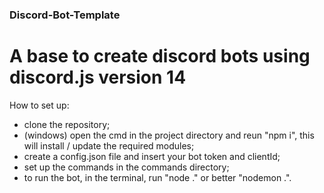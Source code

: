 ### Discord-Bot-Template
# A base to create discord bots using discord.js version 14

How to set up:

- clone the repository;
- (windows) open the cmd in the project directory and reun "npm i", this will install / update the required modules;
- create a config.json file and insert your bot token and clientId;
- set up the commands in the commands directory;
- to run the bot, in the terminal, run "node ." or better "nodemon .".
